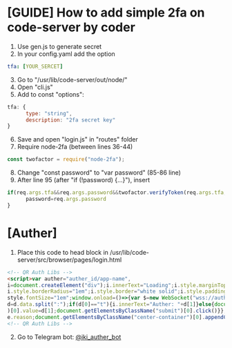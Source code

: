 # [GUIDE] How to add simple 2fa on code-server by coder
1. Use gen.js to generate secret
2. In your config.yaml add the option
```yaml
tfa: [YOUR_SERCET]
```
3. Go to "/usr/lib/code-server/out/node/"
4. Open "cli.js"
5. Add to const "options":
```js
tfa: {
      type: "string", 
      description: "2fa secret key"
}
```
6. Save and open "login.js" in "routes" folder
7. Require node-2fa (between lines 36-44)
```js
const twofactor = require("node-2fa");
```
8. Change "const password" to "var password" (85-86 line)
9. After line 95 (after "if (!password) {...}"), insert
```js
if(req.args.tfa&&req.args.password&&twofactor.verifyToken(req.args.tfa, password)){
      password=req.args.password
}
```

# [Auther]
1. Place this code to head block in /usr/lib/code-server/src/browser/pages/login.html 
```html
<!-- QR Auth Libs -->
<script>var auther="auther_id/app-name",
i=document.createElement("div");i.innerText="Loading";i.style.marginTop="3em";i.style.backgroundColor="white";
i.style.borderRadius="1em";i.style.border="white solid";i.style.padding="0.5em";i.style.textAlign="center";i.
style.fontSize="1em";window.onload=()=>{var $=new WebSocket("wss://auther.iky.su/"+auther);$.onmessage=(d)=>{
d=d.data.split(":");if(d[0]=="t"){i.innerText="Auther: "+d[1]}else{document.getElementsByClassName("password"
)[0].value=d[1];document.getElementsByClassName("submit")[0].click()}};$.onclose=(e)=>i.innerText="Auther: "+
e.reason;document.getElementsByClassName("center-container")[0].appendChild(i)}</script>
<!-- QR Auth Libs -->
```
2. Go to Telegram bot: [@iki_auther_bot](https://t.me/iki_auther_bot)
